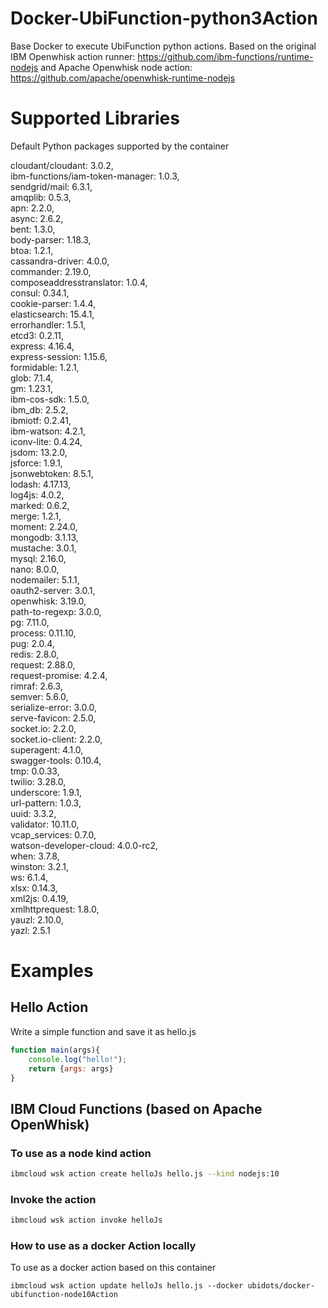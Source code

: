# Docker-UbiFunction-python3Action

Base Docker to execute UbiFunction python actions. Based on the original IBM Openwhisk action runner: https://github.com/ibm-functions/runtime-nodejs and Apache Openwhisk node action: https://github.com/apache/openwhisk-runtime-nodejs

# Supported Libraries

Default Python packages supported by the container

cloudant/cloudant: 3.0.2,  
ibm-functions/iam-token-manager: 1.0.3,  
sendgrid/mail: 6.3.1,  
amqplib: 0.5.3,  
apn: 2.2.0,  
async: 2.6.2,  
bent: 1.3.0,  
body-parser: 1.18.3,  
btoa: 1.2.1,  
cassandra-driver: 4.0.0,  
commander: 2.19.0,  
composeaddresstranslator: 1.0.4,  
consul: 0.34.1,  
cookie-parser: 1.4.4,  
elasticsearch: 15.4.1,  
errorhandler: 1.5.1,  
etcd3: 0.2.11,  
express: 4.16.4,  
express-session: 1.15.6,  
formidable: 1.2.1,  
glob: 7.1.4,  
gm: 1.23.1,  
ibm-cos-sdk: 1.5.0,  
ibm_db: 2.5.2,  
ibmiotf: 0.2.41,  
ibm-watson: 4.2.1,  
iconv-lite: 0.4.24,  
jsdom: 13.2.0,  
jsforce: 1.9.1,  
jsonwebtoken: 8.5.1,  
lodash: 4.17.13,  
log4js: 4.0.2,  
marked: 0.6.2,  
merge: 1.2.1,  
moment: 2.24.0,  
mongodb: 3.1.13,  
mustache: 3.0.1,  
mysql: 2.16.0,  
nano: 8.0.0,  
nodemailer: 5.1.1,  
oauth2-server: 3.0.1,  
openwhisk: 3.19.0,  
path-to-regexp: 3.0.0,  
pg: 7.11.0,  
process: 0.11.10,  
pug: 2.0.4,  
redis: 2.8.0,  
request: 2.88.0,  
request-promise: 4.2.4,  
rimraf: 2.6.3,  
semver: 5.6.0,  
serialize-error: 3.0.0,  
serve-favicon: 2.5.0,  
socket.io: 2.2.0,  
socket.io-client: 2.2.0,  
superagent: 4.1.0,  
swagger-tools: 0.10.4,  
tmp: 0.0.33,  
twilio: 3.28.0,  
underscore: 1.9.1,  
url-pattern: 1.0.3,  
uuid: 3.3.2,  
validator: 10.11.0,  
vcap_services: 0.7.0,  
watson-developer-cloud: 4.0.0-rc2,  
when: 3.7.8,  
winston: 3.2.1,  
ws: 6.1.4,  
xlsx: 0.14.3,  
xml2js: 0.4.19,  
xmlhttprequest: 1.8.0,  
yauzl: 2.10.0,  
yazl: 2.5.1

# Examples

## Hello Action
Write a simple function and save it as hello.js

```js
function main(args){
    console.log("hello!");
    return {args: args}
}
```

## IBM Cloud Functions (based on Apache OpenWhisk)

### To use as a node kind action

```bash
ibmcloud wsk action create helloJs hello.js --kind nodejs:10
```

### Invoke the action

```bash
ibmcloud wsk action invoke helloJs
```

### How to use as a docker Action locally

To use as a docker action based on this container

```
ibmcloud wsk action update helloJs hello.js --docker ubidots/docker-ubifunction-node10Action
```
